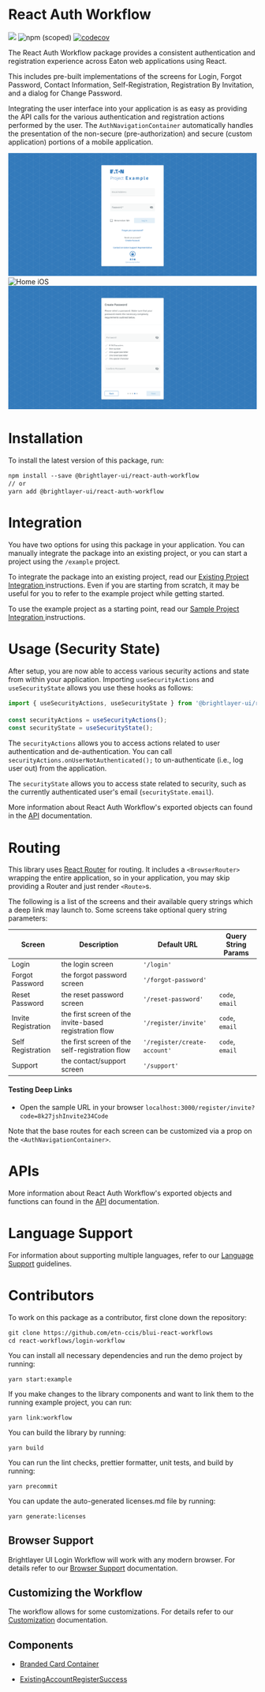 # React Auth Workflow

[![](https://img.shields.io/circleci/project/github/etn-ccis/blui-react-workflows/master.svg?style=flat)](https://circleci.com/gh/etn-ccis/blui-react-workflows/tree/master) ![npm (scoped)](https://img.shields.io/npm/v/@brightlayer-ui/react-auth-workflow) [![codecov](https://codecov.io/gh/etn-ccis/blui-react-workflows/branch/master/graph/badge.svg?token=H18T75WBFS)](https://codecov.io/gh/etn-ccis/blui-react-workflows)

The React Auth Workflow package provides a consistent authentication and registration experience across Eaton web applications using React.

This includes pre-built implementations of the screens for Login, Forgot Password, Contact Information, Self-Registration, Registration By Invitation, and a dialog for Change Password.

Integrating the user interface into your application is as easy as providing the API calls for the various authentication and registration actions performed by the user. The `AuthNavigationContainer` automatically handles the presentation of the non-secure (pre-authorization) and secure (custom application) portions of a mobile application.

![Login iOS](https://raw.githubusercontent.com/etn-ccis/blui-react-workflows/master/login-workflow/media/login.png) ![Home iOS](https://raw.githubusercontent.com/etn-ccis/blui-react-workflows/master/login-workflow/media/home.png) ![Password iOS](https://raw.githubusercontent.com/etn-ccis/blui-react-workflows/master/login-workflow/media/password.png)

# Installation

To install the latest version of this package, run:

```shell
npm install --save @brightlayer-ui/react-auth-workflow
// or
yarn add @brightlayer-ui/react-auth-workflow
```

# Integration

You have two options for using this package in your application. You can manually integrate the package into an existing project, or you can start a project using the `/example` project.

To integrate the package into an existing project, read our [Existing Project Integration ](https://github.com/etn-ccis/blui-react-workflows/tree/master/login-workflow/docs/existing-project-integration.md) instructions. Even if you are starting from scratch, it may be useful for you to refer to the example project while getting started.

To use the example project as a starting point, read our [Sample Project Integration ](https://github.com/etn-ccis/blui-react-workflows/tree/master/login-workflow/docs/sample-project-integration.md) instructions.

# Usage (Security State)

After setup, you are now able to access various security actions and state from within your application. Importing `useSecurityActions` and `useSecurityState` allows you use these hooks as follows:

```ts
import { useSecurityActions, useSecurityState } from '@brightlayer-ui/react-auth-workflow';

const securityActions = useSecurityActions();
const securityState = useSecurityState();
```

The `securityActions` allows you to access actions related to user authentication and de-authentication. You can call `securityActions.onUserNotAuthenticated();` to un-authenticate (i.e., log user out) from the application.

The `securityState` allows you to access state related to security, such as the currently authenticated user's email (`securityState.email`).

More information about React Auth Workflow's exported objects can found in the [API](https://github.com/etn-ccis/blui-react-workflows/tree/master/login-workflow/docs/API.md) documentation.

# Routing

This library uses [React Router](https://reactrouter.com/) for routing. It includes a `<BrowserRouter>` wrapping the entire application, so in your application, you may skip providing a Router and just render `<Route>`s.

The following is a list of the screens and their available query strings which a deep link may launch to. Some screens take optional query string parameters:

| Screen              | Description                                            | Default URL                  | Query String Params |
| ------------------- | ------------------------------------------------------ | ---------------------------- | ------------------- |
| Login               | the login screen                                       | `'/login'`                   |                     |
| Forgot Password     | the forgot password screen                             | `'/forgot-password'`         |                     |
| Reset Password      | the reset password screen                              | `'/reset-password'`          | `code`, `email`     |
| Invite Registration | the first screen of the invite-based registration flow | `'/register/invite'`         | `code`, `email`     |
| Self Registration   | the first screen of the self-registration flow         | `'/register/create-account'` | `code`, `email`     |
| Support             | the contact/support screen                             | `'/support'`                 |                     |

#### Testing Deep Links

-   Open the sample URL in your browser `localhost:3000/register/invite?code=8k27jshInvite234Code`

Note that the base routes for each screen can be customized via a prop on the `<AuthNavigationContainer>`.

# APIs

More information about React Auth Workflow's exported objects and functions can found in the [API](https://github.com/etn-ccis/blui-react-workflows/tree/master/login-workflow/docs/API.md) documentation.

# Language Support

For information about supporting multiple languages, refer to our [Language Support](https://github.com/etn-ccis/blui-react-workflows/tree/master/login-workflow/docs/language-support.md) guidelines.

# Contributors

To work on this package as a contributor, first clone down the repository:

```shell
git clone https://github.com/etn-ccis/blui-react-workflows
cd react-workflows/login-workflow
```

You can install all necessary dependencies and run the demo project by running:

```shell
yarn start:example
```

If you make changes to the library components and want to link them to the running example project, you can run:

```shell
yarn link:workflow
```

You can build the library by running:

```shell
yarn build
```

You can run the lint checks, prettier formatter, unit tests, and build by running:

```shell
yarn precommit
```

You can update the auto-generated licenses.md file by running:

```shell
yarn generate:licenses
```

## Browser Support

Brightlayer UI Login Workflow will work with any modern browser. For details refer to our [Browser Support](https://brightlayer-ui.github.io/development/frameworks-web/react#browser-support) documentation.

## Customizing the Workflow

The workflow allows for some customizations. For details refer to our [Customization](https://github.com/etn-ccis/blui-react-workflows/blob/master/login-workflow/docs/customization.md) documentation.

## Components

-   [Branded Card Container](`https://github.com/etn-ccis/blui-react-workflows/blob/master/login-workflow/docs/BrandedCardContainer.md`)

-   [ExistingAccountRegisterSuccess](`https://github.com/etn-ccis/blui-react-workflows/blob/master/login-workflow/docs/ExistingAccountRegisterSuccess.md`)

